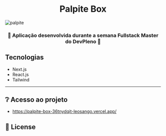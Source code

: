 <h1 align="center">Palpite Box</h1>
<img alt="palpite" title="#palpite" src=""/>
<h3 align="center">🚀 Aplicação desenvolvida durante a semana Fullstack Master do DevPleno 🚀</h3>


## Tecnologias
- Next.js
- React.js
- Tailwind

---

## ❔ Acesso ao projeto
- https://palpite-box-36tnydqit-leosango.vercel.app/

## :memo: License
